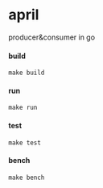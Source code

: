 # april
producer&amp;consumer in go

#### build 
```
make build 
```

#### run 
```
make run
```

#### test
```
make test
```

#### bench
```
make bench
```
